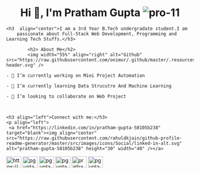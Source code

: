  <h1 align="center">Hi 👋, I'm Pratham Gupta <img src="https://komarev.com/ghpvc/?username=pro-11&label=Profile%20views&color=0e75b6&style=flat"
        alt="pro-11" />
        </h1>
        
    <h3  align="center">I am a 3rd Year B.Tech undergradate student.I am
        passionate about Full-Stack Web Development, Programming and Learning Tech Stuffs.</h3>
            
            <h2> About Me</h2> 
            <img width="55%" align="right" alt="Github" src="https://raw.githubusercontent.com/onimur/.github/master/.resources/git-header.svg" />

    - 🔭 I’m currently working on Mini Project Automation 

    - 🌱 I’m currently learning Data Strucutre And Machine Learning 

    - 👯 I’m looking to collaborate on Web Project 
    
    
                
    <h3 align="left">Connect with me:</h3>
    <p align="left">
     <a href="https://linkedin.com/in/pratham-gupta-58105b238" target="blank"><img align="center" src="https://raw.githubusercontent.com/rahuldkjain/github-profile-readme-generator/master/src/images/icons/Social/linked-in-alt.svg" alt="pratham-gupta-58105b238" height="30" width="40" /></a>
<a href="https://fb.com/https://m.facebook.com/pratham.gupta.522" target="blank"><img align="center" src="https://raw.githubusercontent.com/rahuldkjain/github-profile-readme-generator/master/src/images/icons/Social/facebook.svg" alt="https://m.facebook.com/pratham.gupta.522" height="30" width="40" /></a>
<a href="https://instagram.com/pgupta_4596" target="blank"><img align="center" src="https://raw.githubusercontent.com/rahuldkjain/github-profile-readme-generator/master/src/images/icons/Social/instagram.svg" alt="pgupta_4596" height="30" width="40" /></a>
<a href="https://www.codechef.com/users/pgupta_4596" target="blank"><img align="center" src="https://cdn.jsdelivr.net/npm/simple-icons@3.1.0/icons/codechef.svg" alt="pgupta_4596" height="30" width="40" /></a>
<a href="https://www.hackerrank.com/pgupta4596" target="blank"><img align="center" src="https://raw.githubusercontent.com/rahuldkjain/github-profile-readme-generator/master/src/images/icons/Social/hackerrank.svg" alt="pgupta4596" height="30" width="40" /></a>
<a href="https://www.leetcode.com/pratham_1" target="blank"><img align="center" src="https://raw.githubusercontent.com/rahuldkjain/github-profile-readme-generator/master/src/images/icons/Social/leet-code.svg" alt="pratham_1" height="30" width="40" /></a>
<a href="https://auth.geeksforgeeks.org/user/pgupta_4596" target="blank"><img align="center" src="https://raw.githubusercontent.com/rahuldkjain/github-profile-readme-generator/master/src/images/icons/Social/geeks-for-geeks.svg" alt="pgupta_4596" height="30" width="40" /></a>
    </p>
